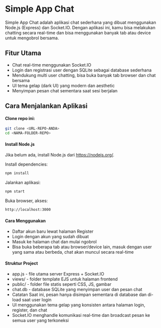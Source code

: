 # Simple App Chat

Simple App Chat adalah aplikasi chat sederhana yang dibuat menggunakan Node.js (Express) dan Socket.IO. Dengan aplikasi ini, kamu bisa melakukan chatting secara real-time dan bisa menggunakan banyak tab atau device untuk mengobrol bersama.

## Fitur Utama
- Chat real-time menggunakan Socket.IO
- Login dan registrasi user dengan SQLite sebagai database sederhana
- Mendukung multi user chatting, bisa buka banyak tab browser dan chat bersama
- UI tema gelap (dark UI) yang modern dan aesthetic
- Menyimpan pesan chat sementara saat sesi berjalan

## Cara Menjalankan Aplikasi
#### Clone repo ini:

```bash
git clone <URL-REPO-ANDA>
cd <NAMA-FOLDER-REPO>
```

#### Install Node.js
Jika belum ada, install Node.js dari https://nodejs.org/.

Install dependencies:

```bash
npm install
```
Jalankan aplikasi:

```bash
npm start
```
Buka browser, akses:

```bash
http://localhost:3000
```

#### Cara Menggunakan
- Daftar akun baru lewat halaman Register
- Login dengan akun yang sudah dibuat
- Masuk ke halaman chat dan mulai ngobrol
- Bisa buka beberapa tab atau browser/device lain, masuk dengan user yang sama atau berbeda, chat akan muncul secara real-time

#### Struktur Project
- app.js - file utama server Express + Socket.IO
- views/ - folder template EJS untuk halaman frontend
- public/ - folder file statis seperti CSS, JS, gambar
- chat.db - database SQLite yang menyimpan user dan pesan chat
- Catatan
Saat ini, pesan hanya disimpan sementara di database dan di-load saat user login
- UI menggunakan tema gelap yang konsisten antara halaman login, register, dan chat
- Socket.IO menghandle komunikasi real-time dan broadcast pesan ke semua user yang terkoneksi